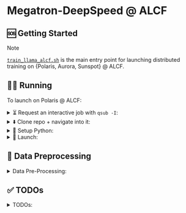 # Megatron-DeepSpeed @ ALCF


## 🆘 Getting Started

> [!NOTE]
> [`train_llama_alcf.sh`](https://github.com/argonne-lcf/Megatron-DeepSpeed/blob/main/train_llama_alcf.sh) is the main entry point for launching
> distributed training on {Polaris, Aurora, Sunspot} @ ALCF.


<!-- WIP
>
>     ```bash
>     $ PBS_O_WORKDIR=$(pwd) source ALCF/helpers.sh
>     $ setup_conda_polaris
>     $ setup_venv_from_conda
>     ```
-->

## 🏃‍♂️ Running

To launch on Polaris @ ALCF:



<details closed><summary>⏳ Request an interactive job with <code>qsub -I</code>:</summary>
    
```bash
qsub -A <your-project-q debug -l select=2 -l walltime=01:00:00,filesystems=eagle:home -I
```
    
</details>

<details closed><summary>⬇️ Clone repo + navigate into it:</summary>

```bash
git clone "https://github.com/argonne-lcf/Megatron-DeepSpeed"
cd Megatron-DeepSpeed
```

</details>

<details closed><summary>🐍 Setup Python:</summary>

```bash
module use /soft/modulefiles ; module load conda ; conda activate base
PBS_O_WORKDIR=$(pwd) source ALCF/helpers.sh && setup_venv_from_conda
```

- 🍋 Install [`ezpz`](https://github.com/saforem2/ezpz):

    ```bash
    mkdir deps &&  git clone https://github.com/saforem2/ezpz deps/ezpz
    python3 -m pip install -e deps/ezpz --require-virtualenv
    ```

</details>


<details closed><summary>🚀 Launch:</summary>

In this case, train a ~ 2B Model (with 10 layers),
for 1000 iterations using the data file list in:

[`ALCF/data-lists/polaris/books.txt`](https://github.com/argonne-lcf/Megatron-DeepSpeed/blob/main/ALCF/data-lists/polaris/books.txt)

with a micro-batch-size of 2, with the `torch.optim.AdamW` optimizer. 

**Note** that _any_ of the options in the

[`setParams`](https://github.com/argonne-lcf/Megatron-DeepSpeed/blob/main/ALCF/helpers.sh#L140)

function from

[`ALCF/helpers.sh`](https://github.com/argonne-lcf/Megatron-DeepSpeed/blob/7d203596dbf14e048e756c5ee6705de7dcb22283/ALCF/helpers.sh)

can be overridden dynamically at runtime using this technique.

```bash
PBS_O_WORKDIR=$(pwd) DATA_FILE_LIST=./ALCF/data-lists/polaris/books.txt TRAIN_ITER=1000 NLAYERS=10 MICRO_BATCH=2 OPT=adamw bash train_llama_alcf.sh
```

<details closed><summary><code>[output]</code>:</summary>

<br>

<details closed><summary><code>[Sunspot]</code>:</summary>

```bash
# [09:07:32 AM] [foremans@x1921c0s0b0n0] ~/q/llm.devkit/Megatron-DeepSpeed  main !1 ?27 q4-drop 26s ✘ INT
$ PBS_O_WORKDIR=$(pwd) DATA_FILE_LIST=./convergence_debug_small.txt bash train_llama_alcf.sh
source-ing /lus/gila/projects/Aurora_deployment/foremans/q4-drop_sunspot/llm.devkit/Megatron-DeepSpeed/ALCF/helpers.sh
Sourcing /home/foremans/q4-drop_sunspot/llm.devkit/setenv.sh...
     UMD: agama-ci-devel-736.9 successfully loaded:
     UMD: graphics-compute-runtime/agama-ci-devel-736.9 
Lmod has detected the following error: The following module(s) are unknown: "gcc/12.1.0"

Please check the spelling or version number. Also try "module spider ..."
It is also possible your cache file is out-of-date; it may help to try:
  $ module --ignore_cache load "gcc/12.1.0"

Also make sure that all modulefiles written in TCL start with the string #%Module

Note: the module "intel_compute_runtime/release/agama-devel-647" cannot be unloaded because it was not loaded.

Running on SunSpot !!
[python] Using: /home/foremans/miniconda3/envs/q4-drop/bin/python3
Saving {PATH, LD_LIBRARY_PATH, htt{p,ps}_proxy, CFLAGS, PYTHONUSERBASE} to .deepspeed_env
Found ezpz!
/lus/gila/projects/Aurora_deployment/foremans/locations/sunspot/projects/saforem2/ezpz/src/ezpz/__init__.py
Has ezpz installed. Nothing to do.
Done with ezpz.
┌───────────────────────────────────────────────────────────────────
│ Writing PBS vars to /home/foremans/.pbsenv
│ HOSTFILE: /var/spool/pbs/aux/8988430.amn-0001
│ NHOSTS: 2
│ NGPU_PER_HOST: 12 GPUs per host
│ NGPUS: 24 GPUs total
└───────────────────────────────────────────────────────────────────
┌──────────────────────────────────────────────────────────────────
│ [Hosts]: 
│     • [host:0] - x1921c0s0b0n0.hostmgmt2000.cm.americas.sgi.com
│     • [host:1] - x1921c0s1b0n0.hostmgmt2000.cm.americas.sgi.com
└──────────────────────────────────────────────────────────────────
┌──────────────────────────────────────────────────────────────────
│ [DIST INFO]: 
│     • Loading job env from: /home/foremans/.pbsenv
│     • HOSTFILE: /var/spool/pbs/aux/8988430.amn-0001
│     • NHOSTS: 2
│     • NGPU_PER_HOST: 12
│     • NGPUS (NHOSTS x NGPU_PER_HOST): 24
│     • WORLD_SIZE: 24
│     • DIST_LAUNCH: mpiexec --verbose --envall -n 24 -ppn 12 --hostfile /var/spool/pbs/aux/8988430.amn-0001
└──────────────────────────────────────────────────────────────────
┌──────────────────────────────────────────────────────────────────
│ [Launch]:
│     • Use: 'launch' (=mpiexec --verbose --envall -n 24 -ppn 12 --hostfile /var/spool/pbs/aux/8988430.amn-0001)
│       to launch job
└──────────────────────────────────────────────────────────────────
DS_CONFIG: ds_stage2_mb4_gb96_pp1_bf16.json
ZS: 2, CPU_OPTIMIZER: , MB: 4, GB: 96, PP: 1, DTYPE: bf16!!!Please see logs at logs/ds_stage2_nl32_hs4096_mb4_seq4096_gb96_pp1_tp1_bf16/0404090742_x1921c0s0b0n0
!! Caught USE_ACTIVATION_CHECKPOINTING=1 !!
!! Caught USE_ACTIVATION_CHECKPOINTING=1 !!
Calling:  setData() with ./convergence_debug_small.txt
--------------------
Updated environment:
DATA_FILE_LIST: ./convergence_debug_small.txt
NUM_DOCS: 15
 WEIGHT_SUM: 15.0
DFL_STEM: convergence_debug_small
DATA_CACHE_PATH: /lus/gila/projects/Aurora_deployment/foremans/q4-drop_sunspot/llm.devkit/Megatron-DeepSpeed/.cache/convergence_debug_small/index-cache
--------------------
++++++++++++++++++++++++++++++++++++++++++++++++++
- MPICH_DIR=
- Using /home/foremans/miniconda3/envs/q4-drop/bin/python3
- WORLD_SIZE:24
- NCCL: nccl
- MODEL_TYPE: llama-seq4096-pp1-tp1-32layers-32heads-4096hidden
- Using DATA_FILE_LIST: ./convergence_debug_small.txt
++++++++++++++++++++++++++++++++++++++++++++++++++
! Using /home/foremans/miniconda3/envs/q4-drop/bin/deepspeed
/home/foremans/miniconda3/envs/q4-drop/bin/ds_report:4: DeprecationWarning: pkg_resources is deprecated as an API. See https://setuptools.pypa.io/en/latest/pkg_resources.html
  __import__('pkg_resources').require('deepspeed==0.12.3+6ea44d02')
/home/foremans/miniconda3/envs/q4-drop/lib/python3.9/site-packages/torchvision/io/image.py:13: UserWarning: Failed to load image Python extension: ''If you dont plan on using image function
ality from `torchvision.io`, you can ignore this warning. Otherwise, there might be something wrong with your environment. Did you have `libjpeg` or `libpng` installed before building `torch
vision` from source?
  warn(
[2024-04-04 09:07:45,585] [INFO] [real_accelerator.py:158:get_accelerator] Setting ds_accelerator to xpu (auto detect)
[2024-04-04 09:07:45,818] [INFO] [real_accelerator.py:158:get_accelerator] Setting ds_accelerator to xpu (auto detect)
--------------------------------------------------
DeepSpeed C++/CUDA extension op report
--------------------------------------------------
NOTE: Ops not installed will be just-in-time (JIT) compiled at
      runtime if needed. Op compatibility means that your system
      meet the required dependencies to JIT install the op.
--------------------------------------------------
JIT compiled ops requires ninja
ninja .................. [OKAY]
--------------------------------------------------
op name ................ installed .. compatible
--------------------------------------------------
async_io ............... [NO] ....... [OKAY]
cpu_adagrad ............ [NO] ....... [OKAY]
cpu_adam ............... [NO] ....... [OKAY]
flash_attn ............. [NO] ....... [OKAY]
fused_adam ............. [NO] ....... [OKAY]
quantizer .............. [NO] ....... [OKAY]
transformer ............ [NO] ....... [OKAY]
transformer_inference .. [NO] ....... [OKAY]
utils .................. [NO] ....... [OKAY]
--------------------------------------------------
DeepSpeed general environment info:
torch install path ............... ['/home/foremans/miniconda3/envs/q4-drop/lib/python3.9/site-packages/torch']
torch version .................... 2.1.0a0+cxx11.abi
deepspeed install path ........... ['/lus/gila/projects/Aurora_deployment/foremans/q4-drop_sunspot/llm.devkit/DeepSpeed/deepspeed']
deepspeed info ................... 0.12.3+6ea44d02, 6ea44d02, HEAD
deepspeed wheel compiled w. ...... torch 2.1 
shared memory (/dev/shm) size .... 503.18 GB

    deepspeed --hostfile /lus/gila/projects/Aurora_deployment/foremans/q4-drop_sunspot/llm.devkit/Megatron-DeepSpeed/hostfile_deepspeed --launcher MPICH /lus/gila/projects/Aurora_deployment/
foremans/q4-drop_sunspot/llm.devkit/Megatron-DeepSpeed/pretrain_gpt_alcf.py     --bf16     --optimizer adamw     --split 100,0,0     --log-interval 1     --no-bias-gelu-fusion     --lr-decay
-style cosine     --no-bias-dropout-fusion     --no-masked-softmax-fusion     --tokenizer-type Llama2Tokenizer     --no-gradient-accumulation-fusion     --accumulate-allreduce-grads-in-fp32 
    --use-checkpoint-opt_param-scheduler     --tensorboard-dir checkpoints/ds_stage2_nl32_hs4096_mb4_seq4096_gb96_pp1_tp1_bf16/tensorboard     --log-timers-to-tensorboard     --log-optimizer
-states-to-tensorboard     --lr 0.0003     --save checkpoints/ds_stage2_nl32_hs4096_mb4_seq4096_gb96_pp1_tp1_bf16     --load checkpoints/ds_stage2_nl32_hs4096_mb4_seq4096_gb96_pp1_tp1_bf16  
   --seq-length 4096     --num-layers 32     --hidden-size 4096     --train-iters 317892     --eval-iters 10     --distributed-backend ccl     --num-attention-heads 32     --save-interval 20
0     --eval-interval 50000     --max-position-embeddings 4096     --micro-batch-size 4     --data-file-list ./convergence_debug_small.txt     --tensor-model-parallel-size 1     --global-bat
ch-size 96     --pipeline-model-parallel-size 1     --num-key-value-heads 8     --data-cache-path /lus/gila/projects/Aurora_deployment/foremans/q4-drop_sunspot/llm.devkit/Megatron-DeepSpeed/
.cache/convergence_debug_small/index-cache     --ffn-hidden-size 11008     --tokenizer-model /home/foremans/q4-drop_sunspot/llm.devkit/Megatron-DeepSpeed/ALCF/tokenizer.model     --no-query-
key-layer-scaling --use-rotary-position-embeddings --untie-embeddings-and-output-weights --swiglu --normalization rmsnorm --disable-bias-linear      --deepspeed-activation-checkpointing  --z
ero-stage=2  --deepspeed_config=ds_stage2_mb4_gb96_pp1_bf16.json  --no-pipeline-parallel  --deepspeed       --checkpoint-activations --checkpoint-num-layers 1           |& tee logs/ds_stage2
_nl32_hs4096_mb4_seq4096_gb96_pp1_tp1_bf16/0404090742_x1921c0s0b0n0/output.log
    
[!! NOTE] View output at:
logs/ds_stage2_nl32_hs4096_mb4_seq4096_gb96_pp1_tp1_bf16/0404090742_x1921c0s0b0n0/output.log

# ...

/gila/Aurora_deployment/AuroraGPT/datasets/dolma/data_Llama2Tokenizer/common-crawl/cc_en_middle/cc_en_middle-0051_text_document.bin
    creating memory view of numpy buffer...
 > finished creating indexed dataset in 0.010017 seconds
    number of documents: 1498927
 > dataset split:
    train:
     document indices in [0, 1498927) total of 1498927 documents
    validation:
     document indices in [1498927, 1498927) total of 0 documents
    test:
     document indices in [1498927, 1498927) total of 0 documents
 > loading doc-idx mapping from /lus/gila/projects/Aurora_deployment/foremans/q4-drop_sunspot/llm.devkit/Megatron-DeepSpeed/.cache/convergence_debug_small/index-cache/bf90c74a625ac2ee4de6e1d6f7f84fbb_doc_idx.npy
 > loading sample-idx mapping from /lus/gila/projects/Aurora_deployment/foremans/q4-drop_sunspot/llm.devkit/Megatron-DeepSpeed/.cache/convergence_debug_small/index-cache/bf90c74a625ac2ee4de6e1d6f7f84fbb_sample_idx.npy
 > loading shuffle-idx mapping from /lus/gila/projects/Aurora_deployment/foremans/q4-drop_sunspot/llm.devkit/Megatron-DeepSpeed/.cache/convergence_debug_small/index-cache/bf90c74a625ac2ee4de6e1d6f7f84fbb_shuffle_idx.npy
    loaded indexed file in 0.056 seconds
    total number of samples: 2318461
    total number of epochs: 8
> loading blendable dataset index: /lus/gila/projects/Aurora_deployment/foremans/q4-drop_sunspot/llm.devkit/Megatron-DeepSpeed/.cache/convergence_debug_small/index-cache/3a426af74008c22f9db24db811aad6b7_index.npy
> loading blendable dataset sample index: /lus/gila/projects/Aurora_deployment/foremans/q4-drop_sunspot/llm.devkit/Megatron-DeepSpeed/.cache/convergence_debug_small/index-cache/3a426af74008c22f9db24db811aad6b7_sample_index.npy
/home/foremans/miniconda3/envs/q4-drop/lib/python3.9/site-packages/torch/utils/data/dataloader.py:557: UserWarning: This DataLoader will create 2 worker processes in total. Our suggested max number of worker in current system is 1, which is smaller than what this DataLoader is going to create. Please be aware that excessive worker creation might get DataLoader running slow or even freeze, lower the worker number to avoid potential slowness/freeze if necessary.

[after dataloaders are built] datetime: 2024-04-04 09:09:27
done with setup ...
(min, max) time across ranks (ms):
    model-and-optimizer-setup ......................: (64818.18, 64858.22)
    train/valid/test-data-iterators-setup ..........: (1968.10, 2288.56)
training ...
[before the start of training step] datetime: 2024-04-04 09:09:27
[2024-04-04 09:09:27,718] [INFO] [checkpointing.py:540:forward] Activation Checkpointing Information
[2024-04-04 09:09:27,719] [INFO] [checkpointing.py:541:forward] ----Partition Activations False, CPU CHECKPOINTING False
[2024-04-04 09:09:27,719] [INFO] [checkpointing.py:542:forward] ----contiguous Memory Checkpointing False with 32 total layers
[2024-04-04 09:09:27,719] [INFO] [checkpointing.py:544:forward] ----Synchronization False
[2024-04-04 09:09:27,719] [INFO] [checkpointing.py:545:forward] ----Profiling time in checkpointing False
[2024-04-04 09:09:33][INFO][utils:145] - Note: detected 208 virtual cores but NumExpr set to maximum of 64, check "NUMEXPR_MAX_THREADS" environment variable.
[2024-04-04 09:09:33][INFO][utils:148] - Note: NumExpr detected 208 cores but "NUMEXPR_MAX_THREADS" not set, so enforcing safe limit of 8.
[2024-04-04 09:09:33][INFO][utils:160] - NumExpr defaulting to 8 threads.
^[c[2024-04-04 09:09:53,311] [INFO] [logging.py:96:log_dist] [Rank 0] time (ms) | optimizer_allgather: 884.11 | optimizer_gradients: 6.43 | optimizer_step: 23.44
[2024-04-04 09:09:53,312] [INFO] [logging.py:96:log_dist] [Rank 0] step=1, skipped=0, lr=[0.00029999999999267505, 0.00029999999999267505], mom=[(0.9, 0.999), (0.9, 0.999)]
[2024-04-04 09:09:53,313] [INFO] [logging.py:96:log_dist] [Rank 0] time (ms) | fwd_microstep: 6567.68 | bwd_microstep: 17950.36 | bwd_inner_microstep: 17711.20 | bwd_allreduce_microstep: 239.11 | step_microstep: 1139.27
[2024-04-04 09:09:53,313] [INFO] [logging.py:96:log_dist] [Rank 0] time (ms) | fwd: 6567.66 | bwd: 17950.35 | bwd_inner: 17711.19 | bwd_allreduce: 239.11 | step: 1139.29
[Rank 0] (after 1 iterations) memory (MB) | allocated: 18244.640625 | max allocated: 41299.50146484375 | reserved: 46764.0 | max reserved: 46764.0
 iteration        1/  317892 | consumed samples:           96 | consumed tokens:       393216 | elapsed time per iteration (ms): 25849.1 | learning rate: 3.000E-04 | global batch size:    96 | lm loss: 1.117136E+01 | loss scale: 1.0 | actual seqlen:  4096 | number of skipped iterations:   0 | number of nan iterations:   0 | samples per second: 3.714 | tokens per gpu per second(tgs): 633.832 | TFLOPs: 38.61 |
[2024-04-04 09:10:13,619] [INFO] [logging.py:96:log_dist] [Rank 0] time (ms) | optimizer_allgather: 327.85 | optimizer_gradients: 6.26 | optimizer_step: 23.60
[2024-04-04 09:10:13,619] [INFO] [logging.py:96:log_dist] [Rank 0] step=2, skipped=0, lr=[0.00029999999997070033, 0.00029999999997070033], mom=[(0.9, 0.999), (0.9, 0.999)]
[2024-04-04 09:10:13,620] [INFO] [logging.py:96:log_dist] [Rank 0] time (ms) | fwd_microstep: 4022.74 | bwd_microstep: 15738.67 | bwd_inner_microstep: 15556.80 | bwd_allreduce_microstep: 181.82 | step_microstep: 371.01
[2024-04-04 09:10:13,620] [INFO] [logging.py:96:log_dist] [Rank 0] time (ms) | fwd: 4022.73 | bwd: 15738.66 | bwd_inner: 15556.62 | bwd_allreduce: 181.81 | step: 371.02
 iteration        2/  317892 | consumed samples:          192 | consumed tokens:       786432 | elapsed time per iteration (ms): 20298.3 | learning rate: 3.000E-04 | global batch size:    96 | lm loss: 2.537718E+01 | loss scale: 1.0 | actual seqlen:  4096 | number of skipped iterations:   0 | number of nan iterations:   0 | samples per second: 4.729 | tokens per gpu per second(tgs): 807.159 | TFLOPs: 49.17 |
```

</details>

<details closed><summary><code>[Polaris]</code>:</summary>

```bash
[09:31:35 AM] [foremans@x3112c0s13b0n0] ~/pol/p/a/Megatron-DeepSpeed  main !4 ?24 cu118-pt221 ✘ INT
$ export PBS_O_WORKDIR="$(pwd)" && DATA_FILE_LIST=./convergence_debug_small.txt DTYPE=bf16 OPT=adamw bash train_llama_alcf.sh
source-ing /lus/eagle/projects/datascience/foremans/locations/polaris/projects/argonne-lcf/Megatron-DeepSpeed/ALCF/helpers.sh
Running on Polaris !!

[python] Using: /eagle/datascience/foremans/miniconda3/envs/cu118-pt221/bin/python3
Saving {PATH, LD_LIBRARY_PATH, htt{p,ps}_proxy, CFLAGS, PYTHONUSERBASE} to .deepspeed_env
Found ezpz!
/lus/eagle/projects/datascience/foremans/tmp/Megatron-DeepSpeed/ezpz/src/ezpz/__init__.py
Has ezpz installed. Nothing to do.
Done with ezpz.
┌───────────────────────────────────────────────────────────────────
│ Writing PBS vars to /home/foremans/.pbsenv
│ HOSTFILE: /var/spool/pbs/aux/1822297.polaris-pbs-01.hsn.cm.polaris.alcf.anl.gov
│ NHOSTS: 2
│ NGPU_PER_HOST: 4 GPUs per host
│ NGPUS: 8 GPUs total
└───────────────────────────────────────────────────────────────────
┌──────────────────────────────────────────────────────────────────
│ [Hosts]: 
│     • [host:0] - x3112c0s13b0n0.hsn.cm.polaris.alcf.anl.gov
│     • [host:1] - x3112c0s13b1n0.hsn.cm.polaris.alcf.anl.gov
└──────────────────────────────────────────────────────────────────
┌──────────────────────────────────────────────────────────────────
│ [DIST INFO]: 
│     • Loading job env from: /home/foremans/.pbsenv
│     • HOSTFILE: /var/spool/pbs/aux/1822297.polaris-pbs-01.hsn.cm.polaris.alcf.anl.gov
│     • NHOSTS: 2
│     • NGPU_PER_HOST: 4
│     • NGPUS (NHOSTS x NGPU_PER_HOST): 8
│     • WORLD_SIZE: 8
│     • DIST_LAUNCH: mpiexec --verbose --envall -n 8 -ppn 4 --hostfile /var/spool/pbs/aux/1822297.polaris-pbs-01.hsn.cm.polaris.alcf.anl.gov
└──────────────────────────────────────────────────────────────────
┌──────────────────────────────────────────────────────────────────
│ [Launch]:
│     • Use: 'launch' (=mpiexec --verbose --envall -n 8 -ppn 4 --hostfile /var/spool/pbs/aux/1822297.polaris-pbs-01.hsn.cm.polaris.alcf.anl.gov)
│       to launch job
└──────────────────────────────────────────────────────────────────
DS_CONFIG: ds_stage2_mb8_gb32_pp1_bf16.json
ZS: 2, CPU_OPTIMIZER: , MB: 8, GB: 32, PP: 1, DTYPE: bf16!!!Please see logs at logs/ds_stage2_nl32_hs4096_mb8_seq4096_gb32_pp1_tp2_bf16/0404093534_x3112c0s13b0n0
!! Caught USE_ACTIVATION_CHECKPOINTING=1 !!
!! Caught USE_ACTIVATION_CHECKPOINTING=1 !!
Calling:  setData() with ./convergence_debug_small.txt
--------------------
Updated environment:
DATA_FILE_LIST: ./convergence_debug_small.txt
NUM_DOCS: 15
 WEIGHT_SUM: 15.0
DFL_STEM: convergence_debug_small
DATA_CACHE_PATH: /lus/eagle/projects/datascience/foremans/locations/polaris/projects/argonne-lcf/Megatron-DeepSpeed/.cache/convergence_debug_small/index-cache
--------------------
++++++++++++++++++++++++++++++++++++++++++++++++++
- MPICH_DIR=/opt/cray/pe/mpich/8.1.25/ofi/gnu/9.1
- Using /eagle/datascience/foremans/miniconda3/envs/cu118-pt221/bin/python3
- WORLD_SIZE:8
- NCCL: nccl
- MODEL_TYPE: llama-seq4096-pp1-tp2-32layers-32heads-4096hidden
- Using DATA_FILE_LIST: ./convergence_debug_small.txt
++++++++++++++++++++++++++++++++++++++++++++++++++
! Using /eagle/datascience/foremans/miniconda3/envs/cu118-pt221/bin/deepspeed
[2024-04-04 09:35:35,959] [INFO] [real_accelerator.py:191:get_accelerator] Setting ds_accelerator to cuda (auto detect)
--------------------------------------------------
DeepSpeed C++/CUDA extension op report
--------------------------------------------------
NOTE: Ops not installed will be just-in-time (JIT) compiled at
      runtime if needed. Op compatibility means that your system
      meet the required dependencies to JIT install the op.
--------------------------------------------------
JIT compiled ops requires ninja
ninja .................. [OKAY]
--------------------------------------------------
op name ................ installed .. compatible
--------------------------------------------------
async_io ............... [NO] ....... [OKAY]
fused_adam ............. [NO] ....... [OKAY]
cpu_adam ............... [NO] ....... [OKAY]
cpu_adagrad ............ [NO] ....... [OKAY]
cpu_lion ............... [NO] ....... [OKAY]
 [WARNING]  Please specify the CUTLASS repo directory as environment variable $CUTLASS_PATH
evoformer_attn ......... [NO] ....... [NO]
fused_lamb ............. [NO] ....... [OKAY]
fused_lion ............. [NO] ....... [OKAY]
inference_core_ops ..... [NO] ....... [OKAY]
cutlass_ops ............ [NO] ....... [OKAY]
transformer_inference .. [NO] ....... [OKAY]
quantizer .............. [NO] ....... [OKAY]
ragged_device_ops ...... [NO] ....... [OKAY]
ragged_ops ............. [NO] ....... [OKAY]
random_ltd ............. [NO] ....... [OKAY]
 [WARNING]  sparse_attn requires a torch version >= 1.5 and < 2.0 but detected 2.2
 [WARNING]  using untested triton version (2.2.0), only 1.0.0 is known to be compatible
sparse_attn ............ [NO] ....... [NO]
spatial_inference ...... [NO] ....... [OKAY]
transformer ............ [NO] ....... [OKAY]
stochastic_transformer . [NO] ....... [OKAY]
--------------------------------------------------
DeepSpeed general environment info:
torch install path ............... ['/eagle/datascience/foremans/miniconda3/envs/cu118-pt221/lib/python3.12/site-packages/torch']
torch version .................... 2.2.1
deepspeed install path ........... ['/eagle/datascience/foremans/miniconda3/envs/cu118-pt221/lib/python3.12/site-packages/deepspeed']
deepspeed info ................... 0.14.0, unknown, unknown
torch cuda version ............... 11.8
torch hip version ................ None
nvcc version ..................... 11.8
deepspeed wheel compiled w. ...... torch 2.2, cuda 11.8
shared memory (/dev/shm) size .... 251.61 GB

    deepspeed --hostfile /lus/eagle/projects/datascience/foremans/locations/polaris/projects/argonne-lcf/Megatron-DeepSpeed/hostfile_deepspeed --launcher MPICH /lus/eagle/projects/datascienc
e/foremans/locations/polaris/projects/argonne-lcf/Megatron-DeepSpeed/pretrain_gpt_alcf.py     --bf16     --optimizer adamw     --split 100,0,0     --log-interval 1     --no-bias-gelu-fusion 
    --lr-decay-style cosine     --no-bias-dropout-fusion     --no-masked-softmax-fusion     --tokenizer-type Llama2Tokenizer     --no-gradient-accumulation-fusion     --accumulate-allreduce-
grads-in-fp32     --use-checkpoint-opt_param-scheduler     --tensorboard-dir checkpoints/ds_stage2_nl32_hs4096_mb8_seq4096_gb32_pp1_tp2_bf16/tensorboard     --log-timers-to-tensorboard     -
-log-optimizer-states-to-tensorboard     --lr 0.0003     --save checkpoints/ds_stage2_nl32_hs4096_mb8_seq4096_gb32_pp1_tp2_bf16     --load checkpoints/ds_stage2_nl32_hs4096_mb8_seq4096_gb32_
pp1_tp2_bf16     --seq-length 4096     --num-layers 32     --hidden-size 4096     --train-iters 317892     --eval-iters 10     --distributed-backend nccl     --num-attention-heads 32     --s
ave-interval 200     --eval-interval 50000     --max-position-embeddings 4096     --micro-batch-size 8     --data-file-list ./convergence_debug_small.txt     --tensor-model-parallel-size 2  
   --global-batch-size 32     --pipeline-model-parallel-size 1     --num-key-value-heads 8     --data-cache-path /lus/eagle/projects/datascience/foremans/locations/polaris/projects/argonne-l
cf/Megatron-DeepSpeed/.cache/convergence_debug_small/index-cache     --ffn-hidden-size 11008     --tokenizer-model /home/foremans/polaris/projects/argonne-lcf/Megatron-DeepSpeed/ALCF/tokeniz
er.model     --no-query-key-layer-scaling --use-rotary-position-embeddings --untie-embeddings-and-output-weights --swiglu --normalization rmsnorm --disable-bias-linear --use-flash-attn-v2   
   --deepspeed-activation-checkpointing  --zero-stage=2  --deepspeed_config=ds_stage2_mb8_gb32_pp1_bf16.json  --no-pipeline-parallel  --deepspeed       --checkpoint-activations --checkpoint-
num-layers 1           |& tee logs/ds_stage2_nl32_hs4096_mb8_seq4096_gb32_pp1_tp2_bf16/0404093534_x3112c0s13b0n0/output.log
    
[!! NOTE] View output at:
logs/ds_stage2_nl32_hs4096_mb8_seq4096_gb32_pp1_tp2_bf16/0404093534_x3112c0s13b0n0/output.log

# ...

/eagle/datasets/dolma/data_Llama2Tokenizer/common-crawl/cc_en_middle/cc_en_middle-0051_text_document.bin
    creating memory view of numpy buffer...
 > finished creating indexed dataset in 0.001280 seconds
    number of documents: 1498927
 > dataset split:
    train:
     document indices in [0, 1498927) total of 1498927 documents
    validation:
     document indices in [1498927, 1498927) total of 0 documents
    test:
     document indices in [1498927, 1498927) total of 0 documents
 > loading doc-idx mapping from /lus/eagle/projects/datascience/foremans/locations/polaris/projects/argonne-lcf/Megatron-DeepSpeed/.cache/convergence_debug_small/index-cache/9217d94f3290abc2fddf9e87bff236d6_doc_idx.npy
 > loading sample-idx mapping from /lus/eagle/projects/datascience/foremans/locations/polaris/projects/argonne-lcf/Megatron-DeepSpeed/.cache/convergence_debug_small/index-cache/9217d94f3290abc2fddf9e87bff236d6_sample_idx.npy
 > loading shuffle-idx mapping from /lus/eagle/projects/datascience/foremans/locations/polaris/projects/argonne-lcf/Megatron-DeepSpeed/.cache/convergence_debug_small/index-cache/9217d94f3290abc2fddf9e87bff236d6_shuffle_idx.npy
    loaded indexed file in 0.004 seconds
    total number of samples: 869423
    total number of epochs: 3
> loading blendable dataset index: /lus/eagle/projects/datascience/foremans/locations/polaris/projects/argonne-lcf/Megatron-DeepSpeed/.cache/convergence_debug_small/index-cache/a815d51f6752c6f486d94194ce95fb87_index.npy
> loading blendable dataset sample index: /lus/eagle/projects/datascience/foremans/locations/polaris/projects/argonne-lcf/Megatron-DeepSpeed/.cache/convergence_debug_small/index-cache/a815d51f6752c6f486d94194ce95fb87_sample_index.npy
> size of blendable dataset: 10223415 samples
> finished creating GPT datasets ...
[after dataloaders are built] datetime: 2024-04-04 09:36:07
done with setup ...
(min, max) time across ranks (ms):
    model-and-optimizer-setup ......................: (4794.78, 4795.23)
    train/valid/test-data-iterators-setup ..........: (589.69, 721.20)
training ...
[before the start of training step] datetime: 2024-04-04 09:36:07
[2024-04-04 09:36:07,407] [INFO] [checkpointing.py:539:forward] Activation Checkpointing Information
[2024-04-04 09:36:07,407] [INFO] [checkpointing.py:540:forward] ----Partition Activations False, CPU CHECKPOINTING False
[2024-04-04 09:36:07,407] [INFO] [checkpointing.py:541:forward] ----contiguous Memory Checkpointing False with 32 total layers
[2024-04-04 09:36:07,407] [INFO] [checkpointing.py:543:forward] ----Synchronization False
[2024-04-04 09:36:07,407] [INFO] [checkpointing.py:544:forward] ----Profiling time in checkpointing False
[2024-04-04 09:36:28,429] [INFO] [logging.py:96:log_dist] [Rank 0] time (ms) | optimizer_allgather: 1626.54 | optimizer_gradients: 19.29 | optimizer_step: 419.48
[2024-04-04 09:36:28,430] [INFO] [logging.py:96:log_dist] [Rank 0] step=1, skipped=0, lr=[0.00029999999999267505, 0.00029999999999267505], mom=[(0.9, 0.999), (0.9, 0.999)]
[2024-04-04 09:36:28,430] [INFO] [logging.py:96:log_dist] [Rank 0] time (ms) | fwd_microstep: 11336.34 | bwd_microstep: 7134.73 | bwd_inner_microstep: 7090.02 | bwd_allreduce_microstep: 44.65 | step_microstep: 2564.02
[2024-04-04 09:36:28,430] [INFO] [logging.py:96:log_dist] [Rank 0] time (ms) | fwd: 11336.33 | bwd: 7134.75 | bwd_inner: 7090.01 | bwd_allreduce: 44.66 | step: 2564.02
 iteration        1/  317892 | consumed samples:           32 | consumed tokens:       131072 | elapsed time per iteration (ms): 21133.8 | learning rate: 3.000E-04 | global batch size:    32 | lm loss: 1.119983E+01 | loss scale: 1.0 | actual seqlen:  4096 | number of skipped iterations:   0 | number of nan iterations:   0 | samples per second: 1.514 | tokens per gpu per second(tgs): 775.250 | TFLOPs: 47.23 |
[Rank 1] (after 1 iterations) memory (MB) | allocated: 14165.525390625 | max allocated: 22332.37255859375 | reserved: 24642.0 | max reserved: 35824.0
[Rank 0] (after 1 iterations) memory (MB) | allocated: 14165.525390625 | max allocated: 22332.37255859375 | reserved: 24642.0 | max reserved: 32994.0
[2024-04-04 09:36:38,623] [INFO] [logging.py:96:log_dist] [Rank 0] time (ms) | optimizer_allgather: 1605.55 | optimizer_gradients: 11.56 | optimizer_step: 50.92
[2024-04-04 09:36:38,623] [INFO] [logging.py:96:log_dist] [Rank 0] step=2, skipped=0, lr=[0.00029999999997070033, 0.00029999999997070033], mom=[(0.9, 0.999), (0.9, 0.999)]
[2024-04-04 09:36:38,623] [INFO] [logging.py:96:log_dist] [Rank 0] time (ms) | fwd_microstep: 1395.17 | bwd_microstep: 6832.48 | bwd_inner_microstep: 6789.73 | bwd_allreduce_microstep: 42.70 | step_microstep: 1867.64
[2024-04-04 09:36:38,623] [INFO] [logging.py:96:log_dist] [Rank 0] time (ms) | fwd: 1395.15 | bwd: 6832.49 | bwd_inner: 6789.73 | bwd_allreduce: 42.71 | step: 1867.65
 iteration        2/  317892 | consumed samples:           64 | consumed tokens:       262144 | elapsed time per iteration (ms): 10154.3 | learning rate: 3.000E-04 | global batch size:    32 | lm loss: 1.766422E+01 | loss scale: 1.0 | actual seqlen:  4096 | number of skipped iterations:   0 | number of nan iterations:   0 | samples per second: 3.151 | tokens per gpu per second(tgs): 1613.503 | TFLOPs: 98.29 |

# ...
```

</details>

</details>

</details>

<!--

[^example]: |
    In this case, train a ~ 2B Model (with 10 layers),
    for 1000 iterations using the data file list in:
    
    [`ALCF/data-lists/polaris/books.txt`](https://github.com/argonne-lcf/Megatron-DeepSpeed/blob/main/ALCF/data-lists/polaris/books.txt)
    
    with a micro-batch-size of 2, with the `torch.optim.AdamW` optimizer. Note that _any_ of the options in the
    
    [`setParams`](https://github.com/argonne-lcf/Megatron-DeepSpeed/blob/main/ALCF/helpers.sh#L140)
    
    function from
    
    [`ALCF/helpers.sh`](https://github.com/argonne-lcf/Megatron-DeepSpeed/blob/7d203596dbf14e048e756c5ee6705de7dcb22283/ALCF/helpers.sh)
    
    can be overridden dynamically at runtime using this technique.
-->

<!--
export PBS_O_WORKDIR="$(pwd)" && DATA_FILE_LIST=./ALCF/data-lists/polaris/books.txt bash train_llama_alcf.sh
export PBS_O_WORKDIR="$(pwd)" && DATA_FILE_LIST=./ALCF/data-lists/polaris/books.txt bash train_llama_alcf.sh
-->



<!--

## 📦 Install

<details closed><summary>Install Instructions</summary>

1. Clone [`argonne-lcf/Megatron-DeepSpeed`](https://github.com/argonne-lcf/Megatron-DeepSpeed)

    ```bash
    $ git clone https://github.com/argonne-lcf/Megatron-DeepSpeed
    $ cd Megatron-DeepSpeed
    ```
     
     > [!NOTE]  
     > In the `conda create` command below,
     > you can replace `--name "${DAY}"` with
     > `--prefix /path/to/your/conda/envs`, if you prefer:

2. Create `conda` env:

    ```bash
    $ module load conda/2023-10-04
    $ export MPICC="cc -shared -taret-accel=nvidia80"
    $ export DAY=$(date "+%Y-%m-%d")
    $ export PYTHONUSERBASE="${HOME}/.local/polaris/conda/${DAY}"
    $ conda create --solver libmamba -c pytorch -c nvidia --name "${DAY}" "python==3.12"
    ```
    
3. Install dependencies:

    ```bash
    $ conda activate "${DAY}"  # e.g. 2024-03-07
    $ conda install -c pytorch -c nvidia --solver libmamba mpi4py ninja transformers xformers triton pytorch torchvision torchaudio pytorch-cuda=11.8
    $ conda install --solver libmamba mpi4py -c conda-forge -c pytorch -c nvidia
    $ python3 -m pip install --upgrade pip pybind11 toolong appdirs wandb sentencepiece ipython setuptools wheel ninja
    $ python3 -m pip install --upgrade deepspeed wandb
    ```
    
    - [`ezpz`](https://github.com/saforem2/ezpz):

        <details closed><summary><code>install</code>:</summary>

        ```bash
        $ git clone https://github.com/saforem2/ezpz
        $ python3 -m pip install -e "ezpz[dev]"
        ```

        </details>

     - [**OPTIONAL**] [`NVIDIA/apex`](https://github.com/NVIDIA/apex):
  
        <details closed><summary><code>install</code>:</summary>

        ```bash
        $ git clone https://github.com/NVIDIA/apex
        $ cd apex
        # NOTE: need GCC < 11 for APEX ¯\_(ツ)_/¯ ??
        $ module swap gcc gcc/10.3.0
        $ python3 -m pip install -v --disable-pip-version-check --no-cache-dir --no-build-isolation --config-settings "--build-option=--cpp_ext" --config-settings "--build-option=--cuda_ext" ./
        ```
        
        </details>

</details>

<!--
### Install

1. Clone [`argonne-lcf/Megatron-DeepSpeed`](https://github.com/argonne-lcf/Megatron-DeepSpeed)

    ```bash
    $ git clone https://github.com/argonne-lcf/Megatron-DeepSpeed
    $ cd Megatron-DeepSpeed
    ```

2. Create `conda` env:

    ```bash
    $ module load conda/2023-10-04
    $ export MPICC="cc -shared -taret-accel=nvidia80"
    $ export DAY=$(date "+%Y-%m-%d")
    $ export PYTHONUSERBASE="${HOME}/.local/polaris/conda/${DAY}"
    $ conda create --solver libmamba -c pytorch -c nvidia --name "${DAY}" "python==3.10"
    ```

    > [!NOTE]
    > In the `conda create` command above,
    > you can replace `--name "${DAY}"` with
    > `--prefix /path/to/your/conda/envs`, if you prefer:

3. Install dependencies:

    ```bash
    $ conda activate "${DAY}"  # e.g. 2024-03-07
    $ conda install -c pytorch -c nvidia --solver libmamba mpi4py ninja transformers xformers triton pytorch torchvision torchaudio pytorch-cuda=11.8
    $ conda install --solver libmamba mpi4py -c conda-forge -c pytorch -c nvidia
    $ python3 -m pip install --upgrade pip pybind11 toolong appdirs wandb sentencepiece ipython setuptools wheel ninja
    $ python3 -m pip install --upgrade deepspeed wandb
    ```

    - [`NVIDIA/apex`](https://github.com/NVIDIA/apex):

        ```bash
        $ git clone https://github.com/NVIDIA/apex
        $ cd apex
        # NOTE: need GCC < 11 for APEX ¯\_(ツ)_/¯ ??
        $ module swap gcc gcc/10.3.0
        $ python3 -m pip install -v --disable-pip-version-check --no-cache-dir --no-build-isolation --config-settings "--build-option=--cpp_ext" --config-settings "--build-option=--cuda_ext" ./
        ```

    - [`ezpz`](https://github.com/saforem2/ezpz):

        ```bash
        $ git clone https://github.com/saforem2/ezpz
        $ python3 -m pip install -e "ezpz[dev]"
        ```
-->

<!--
### Running

- The (shell) script used to launch pre-training is:
    - [`train_llama_alcf.sh`](https://github.com/argonne-lcf/Megatron-DeepSpeed/blob/main/train_llama_alcf.sh)

- This shell script will set the appropriate environment variables, load the correct conda
modules and launch
[`pretrain_gpt_alcf.py`](https://github.com/argonne-lcf/Megatron-DeepSpeed/blob/main/pretrain_gpt_alcf.py) using `mpiexec`

- Explicitly, to launch:

    ```bash
    # 1. Launch interactive job
    $ qsub -A <your-project> -q debug -l select=2 -l walltime=01:00:00,filesystems=eagle:home -I
    # 2. Load conda environment
    $ module load conda/2023-10-04 ; conda activate /eagle/datascience/foremans/miniconda3/envs/cu118-pt221 ; unset PYTHONUSERBASE
    # 3. Navigate into `Megatron-DeepSpeed` directory
    $ cd Megatron-DeepSpeed
    # 4. Launch:
    $ export PBS_O_WORKDIR=$(pwd)
    $ bash train_llama_alcf_polaris.sh
    ```
    <details closed><summary><b>[Output]</b></summary>

    ```bash
    source-ing /lus/eagle/projects/datascience/foremans/tmp/Megatron-DeepSpeed/ALCF/helpers_alcf.sh

    CommandNotFoundError: Your shell has not been properly configured to use 'conda deactivate'.
    To initialize your shell, run

        $ conda init <SHELL_NAME>

    Currently supported shells are:
      - bash
      - fish
      - tcsh
      - xonsh
      - zsh
      - powershell

    See 'conda init --help' for more information and options.

    IMPORTANT: You may need to close and restart your shell after running 'conda init'.


    Saving {PATH, LD_LIBRARY_PATH, htt{p,ps}_proxy, CFLAGS, PYTHONUSERBASE} to .deepspeed_env
    Found ezpz!
    /lus/eagle/projects/datascience/foremans/tmp/Megatron-DeepSpeed/ezpz/src/ezpz/__init__.py
    Has ezpz installed. Nothing to do.
    ┌──────────────────────────────────────────────────────────────────
    │ [Hosts]:
    │     • [host:0] - x3005c0s37b0n0.hsn.cm.polaris.alcf.anl.gov
    │     • [host:1] - x3005c0s37b1n0.hsn.cm.polaris.alcf.anl.gov
    └──────────────────────────────────────────────────────────────────
    ┌──────────────────────────────────────────────────────────────────
    │ [DIST INFO]:
    │     • Loading job env from: /home/foremans/.pbsenv
    │     • HOSTFILE: /var/spool/pbs/aux/1777928.polaris-pbs-01.hsn.cm.polaris.alcf.anl.gov
    │     • NHOSTS: 2
    │     • NGPU_PER_HOST: 4
    │     • NGPUS (NHOSTS x NGPU_PER_HOST): 8
    │     • WORLD_SIZE: 8
    │     • DIST_LAUNCH: mpiexec --verbose --envall -n 8 -ppn 4 --hostfile /var/spool/pbs/aux/1777928.polaris-pbs-01.hsn.cm.polaris.alcf.anl.gov
    └──────────────────────────────────────────────────────────────────
    ┌──────────────────────────────────────────────────────────────────
    │ [Launch]:
    │     • Use: 'launch' (=mpiexec --verbose --envall -n 8 -ppn 4 --hostfile /var/spool/pbs/aux/1777928.polaris-pbs-01.hsn.cm.polaris.alcf.anl.gov)
    │       to launch job
    └──────────────────────────────────────────────────────────────────
    # [...]
    ```
    </details>

-->



## 📝 Data Preprocessing 

<details closed><summary>Data Pre-Processing:</summary>
    
AuroraGPT is trained on the Dolma dataset (initially v0), now in the process of moving to v6. For more details on the dataset, refer to https://huggingface.co/datasets/allenai/dolma. The dolma dataset downloaded is already preprocessing to remove the duplicates (dedup) and filtering the data (mixing). For more details refer to https://github.com/allenai/dolma/tree/main/docs and https://github.com/vksastry/dolma_alcf/blob/main/ALCF/Readme.md. 

The data preprocessing of Dolma dataset before training consists of tokenization of the data using a specific tokenizer (LlamaTokenizer is what we are currently using), Use the below script to tokenize the entire dataset. Example shown for Polaris. 

``` bash
cd /eagle/datasets/dolma/utils
./tokenization.sh
``` 

</details>

## ✅ TODOs

<details closed>
<summary>TODOs:</summary>

- [ ] Ensure / double check that optimizer settings from `ds_config.json` aren't being overwritten by some defaults in `megatron/arguments.py`
    - [ ] specifically, `momentum, beta{1, 2}, etc`
    
<details closed><summary><b>✅ <code>Completed</code></b></summary>

- Continue runs on Polaris @
    - [x] 48 Nodes
    - [x] 32 Nodes
    - [x] 16 Nodes
    - [x] 8 Nodes
    - [x] 4 Nodes

- [x] Then, try re-creating ( / fixing) conda with `cuda==12.1`
    - 😔, failed.
     
- ~~‼️  Unable to save checkpoints with `torch==2.1` + `cuda==11.8`~~:
    - Fixed in [a57a21f](https://github.com/argonne-lcf/Megatron-DeepSpeed/commit/a57a21f6b2a8abf847f5ef599e1b1edcb5a5e1b5)

    <details closed><summary><code>🐛 Bug</code></summary>
        
    - Training progresses OK:

        ```bash
        [2024-03-07 15:27:02,646] [INFO] [timer.py:260:stop] epoch=0/micro_step=199/global_step=199, RunningAvgSamplesPerSec=58.730622229657506, CurrSamplesPerSec=61.35304005128382, MemAllocated=6.01GB, MaxMemAllocated=19.52GB
        iteration      199/  317892 | consumed samples:       152832 | consumed tokens:    625999872 | elapsed time per iteration (ms): 14287.5 | learning rate: 2.407E-04 | global batch size:   768 | lm loss: 5.905366E+00 | loss scale: 8192.0 | actual seqlen:  4096 | number of skipped iterations:   0 | number of nan iterations:   0 | samples per second: 53.753 | tokens per gpu per second (tgs): 1146.733 | TFLOPs: 69.85 |
        [2024-03-07 15:27:15,063] [INFO] [logging.py:96:log_dist] [Rank 0] step=200, skipped=4, lr=[0.000240653265864008, 0.000240653265864008], mom=[(0.9, 0.999), (0.9, 0.999)]
        [2024-03-07 15:27:17,188] [INFO] [timer.py:260:stop] epoch=0/micro_step=200/global_step=200, RunningAvgSamplesPerSec=58.730745476291396, CurrSamplesPerSec=58.75503515561452, MemAllocated=6.01GB, MaxMemAllocated=19.52GB
        iteration      200/  317892 | consumed samples:       153600 | consumed tokens:    629145600 | elapsed time per iteration (ms): 14541.4 | learning rate: 2.407E-04 | global batch size:   768 | lm loss: 5.897035E+00 | loss scale: 8192.0 | actual seqlen:  4096 | number of skipped iterations:   0 | number of nan iterations:   0 | samples per second: 52.815 | tokens per gpu per second (tgs): 1126.713 | TFLOPs: 68.63 |
        saving checkpoint at iteration     200 to checkpoints/ds_stage2_nl32_hs4096_mb8_seq4096_gb768_pp1_tp2_fp16
        # ...
        ```

    - Then crashes with:

      ```python
      Traceback (most recent call last):
      Traceback (most recent call last):
        File "/lus/eagle/projects/datascience/foremans/tmp/Megatron-DeepSpeed/pretrain_gpt_alcf.py", line 575, in <module>
          model = main()
        File "/lus/eagle/projects/datascience/foremans/tmp/Megatron-DeepSpeed/pretrain_gpt_alcf.py", line 554, in main
          model = pretrain(
        File "/lus/eagle/projects/datascience/foremans/tmp/Megatron-DeepSpeed/megatron/training.py", line 226, in pretrain
          iteration = train(forward_step_func,
        File "/lus/eagle/projects/datascience/foremans/tmp/Megatron-DeepSpeed/megatron/training.py", line 1290, in train
          save_checkpoint_and_time(iteration, model, optimizer,
        File "/lus/eagle/projects/datascience/foremans/tmp/Megatron-DeepSpeed/megatron/training.py", line 1151, in save_checkpoint_and_time
          save_checkpoint(iteration, model, optimizer, opt_param_scheduler)
        File "/lus/eagle/projects/datascience/foremans/tmp/Megatron-DeepSpeed/megatron/checkpointing.py", line 259, in save_checkpoint
          state_dict[UNIVERSAL_CHECKPOINT_INFO] = _universal_checkpoint_info(model)
        File "/lus/eagle/projects/datascience/foremans/tmp/Megatron-DeepSpeed/megatron/checkpointing.py", line 783, in _universal_checkpoint_info
          info.update(model[0].universal_checkpoint_info())
        File "/lus/eagle/projects/datascience/foremans/tmp/Megatron-DeepSpeed/megatron/model/gpt_model.py", line 203, in universal_checkpoint_info
          info[TP_REPLICATED_PARAMETER_PATTERNS] = self._get_tp_replicated_param_patterns()
        File "/lus/eagle/projects/datascience/foremans/miniconda3/envs/polaris/2024-03-06/lib/python3.10/site-packages/torch/nn/modules/module.py", line 1695, in __getattr__
          raise AttributeError(f"'{type(self).__name__}' object has no attribute '{name}'")
      AttributeError: 'GPTModel' object has no attribute '_get_tp_replicated_param_patterns'
      ```

      🤔
</details>

</details>

</details>

</details>

</details>

